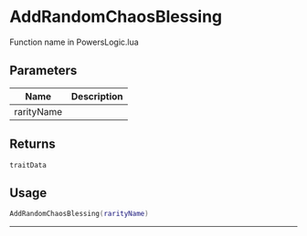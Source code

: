 # AddRandomChaosBlessing

Function name in PowersLogic.lua

## Parameters

| Name       | Description |
| ---------- | ----------- |
| rarityName |             |

## Returns

`traitData`

## Usage

```lua
AddRandomChaosBlessing(rarityName)
```

---
